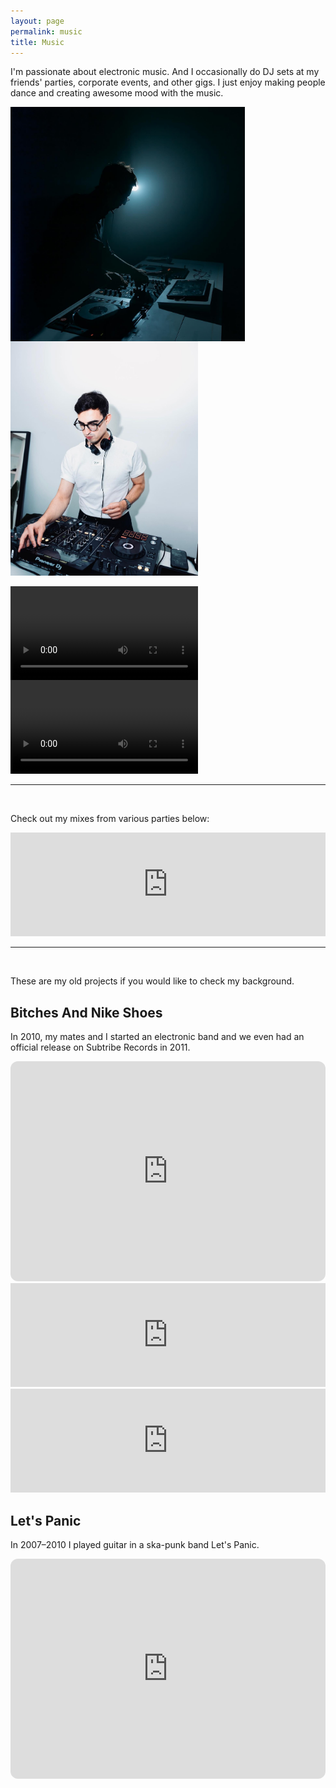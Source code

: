 ```yaml
---
layout: page
permalink: music
title: Music
---
```


I'm passionate about electronic music. And I occasionally do DJ sets at my friends' parties, corporate events, and other gigs. I just enjoy making people dance and creating awesome mood with the music.

<img src="/assets/img/music/sugar_factory_1.jpg" alt="" width="375" style="float: left; margin-right: 10px;"/> <img src="/assets/img/music/klara_1.jpg" alt="" width="300"/>

<video width="300" controls  style="float: left; margin-right: 10px;">
  <source src="/assets/img/music/jetbrains_kingsday.mp4" type="video/mp4">
</video>

<video width="300" controls  style=" margin-right: 10px;">
  <source src="/assets/img/music/jetbrains_summerfest.mp4" type="video/mp4">
</video>

--- 
<br>

Check out my mixes from various parties below:

<iframe width="100%" height="166" scrolling="no" frameborder="no" allow="autoplay" src="https://w.soundcloud.com/player/?url=https%3A//api.soundcloud.com/tracks/633060930&color=%23ff5500&auto_play=false&hide_related=false&show_comments=true&show_user=true&show_reposts=false&show_teaser=true"></iframe>

---
<br>

These are my old projects if you would like to check my background.
## Bitches And Nike Shoes

In 2010, my mates and I started an electronic band and we even had an official release on Subtribe Records in 2011.

<iframe style="border-radius:12px" src="https://open.spotify.com/embed/artist/7u6CEMQeuHo8Bk2fDJPnII?utm_source=generator&theme=0" width="100%" height="352" frameBorder="0" allowfullscreen="" allow="autoplay; clipboard-write; encrypted-media; fullscreen; picture-in-picture" loading="lazy"></iframe>

<iframe width="100%" height="166" scrolling="no" frameborder="no" allow="autoplay" src="https://w.soundcloud.com/player/?url=https%3A//api.soundcloud.com/tracks/11743782&color=%23ff5500&auto_play=false&hide_related=false&show_comments=true&show_user=true&show_reposts=false&show_teaser=true"></iframe>

<iframe width="100%" height="166" scrolling="no" frameborder="no" allow="autoplay" src="https://w.soundcloud.com/player/?url=https%3A//api.soundcloud.com/tracks/92179223&color=%23ff5500&auto_play=false&hide_related=false&show_comments=true&show_user=true&show_reposts=false&show_teaser=true"></iframe>

## Let's Panic

In 2007–2010 I played guitar in a ska-punk band Let's Panic. 

<iframe style="border-radius:12px" src="https://open.spotify.com/embed/artist/7kAIYbQ5i9JhRTDe3a79wh?utm_source=generator" width="100%" height="352" frameBorder="0" allowfullscreen="" allow="autoplay; clipboard-write; encrypted-media; fullscreen; picture-in-picture" loading="lazy"></iframe>
